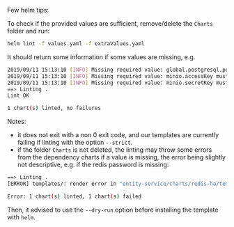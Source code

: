 Few helm tips:

To check if the provided values are sufficient, remove/delete the `Charts` folder and run:
```bash
helm lint -f values.yaml -f extraValues.yaml
```
It should return some information if some values are missing, e.g.
```bash
2019/09/11 15:13:10 [INFO] Missing required value: global.postgresql.postgresqlPassword must be provided.
2019/09/11 15:13:10 [INFO] Missing required value: minio.accessKey must be provided.
2019/09/11 15:13:10 [INFO] Missing required value: minio.secretKey must be provided.
==> Linting .
Lint OK

1 chart(s) linted, no failures
```

Notes:
 - it does not exit with a non 0 exit code, and our templates are currently failing if linting with the option `--strict`.
 - if the folder `Charts` is not deleted, the linting may throw some errors from the dependency charts if a
  value is missing, the error being slightly not descriptive, e.g. if the redis password is missing:
 ```bash
 ==> Linting .
[ERROR] templates/: render error in "entity-service/charts/redis-ha/templates/redis-auth-secret.yaml": template: entity-service/charts/redis-ha/templates/redis-auth-secret.yaml:10:35: executing "entity-service/charts/redis-ha/templates/redis-auth-secret.yaml" at <b64enc>: invalid value; expected string

Error: 1 chart(s) linted, 1 chart(s) failed
```

Then, it advised to use the `--dry-run` option before installing the template with `helm`.